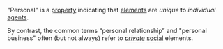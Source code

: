 "Personal" is a [property](https://github.com/gcassel/Modular-Organization-Terminology/blob/master/terms/property.md) indicating that [elements](https://github.com/gcassel/Modular-Organization-Terminology/blob/master/terms/element.md) are *unique* to *individual* [agents](https://github.com/gcassel/Modular-Organization-Terminology/blob/master/terms/agent.md). 

By contrast, the common terms “personal relationship” and "personal business" often (but not always) refer to *[private](https://github.com/gcassel/Modular-Organization-Terminology/blob/master/terms/private.md)* [social](https://github.com/gcassel/Modular-Organization-Terminology/blob/master/terms/social.md) elements.
